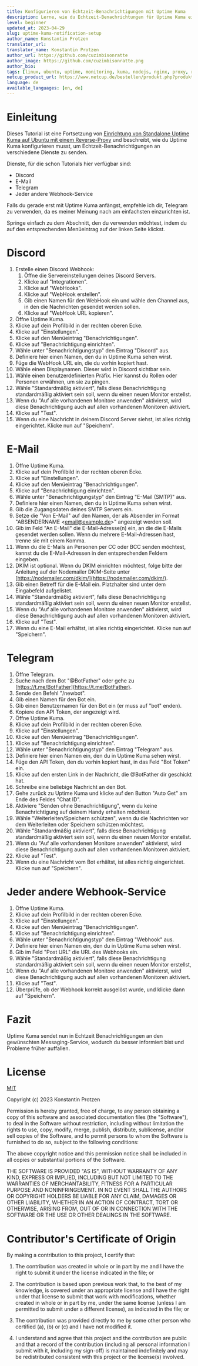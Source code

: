 ```yaml
---
title: Konfigurieren von Echtzeit-Benachrichtigungen mit Uptime Kuma
description: Lerne, wie du Echtzeit-Benachrichtungen für Uptime Kuma einrichten kannst.
level: beginner
updated_at: 2023-04-29
slug: uptime-kuma-notification-setup
author_name: Konstantin Protzen
translator_url: 
translator_name: Konstantin Protzen
author_url: https://github.com/cuzimbisonratte
author_image: https://github.com/cuzimbisonratte.png
author_bio:
tags: [linux, ubuntu, uptime, monitoring, kuma, nodejs, nginx, proxy, reverse-proxy, notifications, alert, realtime, real-time, time, immediately]
netcup_product_url: https://www.netcup.de/bestellen/produkt.php?produkt=2991
language: de
available_languages: [en, de]
---
```


# Einleitung

Dieses Tutorial ist eine Fortsetzung von [Einrichtung von Standalone Uptime Kuma auf Ubuntu mit einem Reverse-Proxy](https://community.netcup.com/de/tutorials/ubuntu-uptime-kuma-standalone-installation) und beschreibt, wie du Uptime Kuma konfigurieren musst, um Echtzeit-Benachrichtigungen an verschiedene Dienste zu senden.

Dienste, für die schon Tutorials hier verfügbar sind:

- Discord
- E-Mail
- Telegram
- Jeder andere Webhook-Service

Falls du gerade erst mit Uptime Kuma anfängst, empfehle ich dir, Telegram zu verwenden, da es meiner Meinung nach am einfachsten einzurichten ist.

Springe einfach zu dem Abschnitt, den du verwenden möchtest, indem du auf den entsprechenden Menüeintrag auf der linken Seite klickst.

# Discord

1. Erstelle einen Discord Webhook:
   1. Öffne die Servereinstellungen deines Discord Servers.
   2. Klicke auf "Integrationen".
   3. Klicke auf "WebHooks".
   4. Klicke auf "WebHook erstellen".
   5. Gib einen Namen für den WebHook ein und wähle den Channel aus, in den die Nachrichten gesendet werden sollen.
   6. Klicke auf "WebHook URL kopieren".
2. Öffne Uptime Kuma.
3. Klicke auf dein Profilbild in der rechten oberen Ecke.
4. Klicke auf "Einstellungen".
5. Klicke auf den Menüeintrag "Benachrichtigungen".
6. Klicke auf "Benachrichtigung einrichten".
7. Wähle unter "Benachrichtigungstyp" den Eintrag "Discord" aus.
8. Definiere hier einen Namen, den du in Uptime Kuma sehen wirst.
9. Füge die WebHook URL ein, die du vorhin kopiert hast.
10. Wähle einen Displaynamen. Dieser wird in Discord sichtbar sein.
11. Wähle einen benutzerdefinierten Präfix. Hier kannst du Rollen oder Personen erwähnen, um sie zu pingen.
12. Wähle "Standardmäßig aktiviert", falls diese Benachrichtigung standardmäßig aktiviert sein soll, wenn du einen neuen Monitor erstellst.
13. Wenn du "Auf alle vorhandenen Monitore anwenden" aktivierst, wird diese Benachrichtigung auch auf allen vorhandenen Monitoren aktiviert.
14. Klicke auf "Test".
15. Wenn du eine Nachricht in deinem Discord Server siehst, ist alles richtig eingerichtet. Klicke nun auf "Speichern".

# E-Mail

1. Öffne Uptime Kuma.
2. Klicke auf dein Profilbild in der rechten oberen Ecke.
3. Klicke auf "Einstellungen".
4. Klicke auf den Menüeintrag "Benachrichtigungen".
5. Klicke auf "Benachrichtigung einrichten".
6. Wähle unter "Benachrichtigungstyp" den Eintrag "E-Mail (SMTP)" aus.
7. Definiere hier einen Namen, den du in Uptime Kuma sehen wirst.
8. Gib die Zugangsdaten deines SMTP Servers ein.
9. Setze die "Von E-Mail" auf den Namen, der als Absender im Format "ABSENDERNAME &lt;email@example.de>" angezeigt werden soll.
10. Gib im Feld "An E-Mail" die E-Mail-Adresse(n) ein, an die die E-Mails gesendet werden sollen. Wenn du mehrere E-Mail-Adressen hast, trenne sie mit einem Komma.
11. Wenn du die E-Mails an Personen per CC oder BCC senden möchtest, kannst du die E-Mail-Adressen in den entsprechenden Feldern eingeben.
12. DKIM ist optional. Wenn du DKIM einrichten möchtest, folge bitte der Anleitung auf der Nodemailer DKIM-Seite unter  [https://nodemailer.com/dkim/](https://nodemailer.com/dkim/).
13. Gib einen Betreff für die E-Mail ein. Platzhalter sind unter dem Eingabefeld aufgelistet.
14. Wähle "Standardmäßig aktiviert", falls diese Benachrichtigung standardmäßig aktiviert sein soll, wenn du einen neuen Monitor erstellst.
15. Wenn du "Auf alle vorhandenen Monitore anwenden" aktivierst, wird diese Benachrichtigung auch auf allen vorhandenen Monitoren aktiviert.
16. Klicke auf "Test".
17. Wenn du eine E-Mail erhältst, ist alles richtig eingerichtet. Klicke nun auf "Speichern".

# Telegram

1. Öffne Telegram.
2. Suche nach dem Bot "@BotFather" oder gehe zu [https://t.me/BotFather](https://t.me/BotFather).
3. Sende den Befehl "/newbot".
4. Gib einen Namen für den Bot ein.
5. Gib einen Benutzernamen für den Bot ein (er muss auf "bot" enden).
6. Kopiere den API Token, der angezeigt wird.
7. Öffne Uptime Kuma.
8. Klicke auf dein Profilbild in der rechten oberen Ecke.
9. Klicke auf "Einstellungen".
10. Klicke auf den Menüeintrag "Benachrichtigungen".
11. Klicke auf "Benachrichtigung einrichten".
12. Wähle unter "Benachrichtigungstyp" den Eintrag "Telegram" aus.
13. Definiere hier einen Namen ein, den du in Uptime Kuma sehen wirst.
14. Füge den API Token, den du vorhin kopiert hast, in das Feld "Bot Token" ein.
15. Klicke auf den ersten Link in der Nachricht, die @BotFather dir geschickt hat.
16. Schreibe eine beliebige Nachricht an den Bot.
17. Gehe zurück zu Uptime Kuma und klicke auf den Button "Auto Get" am Ende des Feldes "Chat ID".
18. Aktiviere "Senden ohne Benachrichtigung", wenn du keine Benachrichtigung auf deinem Handy erhalten möchtest.
19. Wähle "Weiterleiten/Speichern schützen", wenn du die Nachrichten vor dem Weiterleiten oder Speichern schützen möchtest.
20. Wähle "Standardmäßig aktiviert", falls diese Benachrichtigung standardmäßig aktiviert sein soll, wenn du einen neuen Monitor erstellst.
21. Wenn du "Auf alle vorhandenen Monitore anwenden" aktivierst, wird diese Benachrichtigung auch auf allen vorhandenen Monitoren aktiviert.
22. Klicke auf "Test".
23. Wenn du eine Nachricht vom Bot erhältst, ist alles richtig eingerichtet. Klicke nun auf "Speichern".

# Jeder andere Webhook-Service

1. Öffne Uptime Kuma.
2. Klicke auf dein Profilbild in der rechten oberen Ecke.
3. Klicke auf "Einstellungen".
4. Klicke auf den Menüeintrag "Benachrichtigungen".
5. Klicke auf "Benachrichtigung einrichten".
6. Wähle unter "Benachrichtigungstyp" den Eintrag "Webhook" aus.
7. Definiere hier einen Namen ein, den du in Uptime Kuma sehen wirst.
8. Gib im Feld "Post URL" die URL des Webhooks  ein.
9. Wähle "Standardmäßig aktiviert", falls diese Benachrichtigung standardmäßig aktiviert sein soll, wenn du einen neuen Monitor erstellst,
10. Wenn du "Auf alle vorhandenen Monitore anwenden" aktivierst, wird diese Benachrichtigung auch auf allen vorhandenen Monitoren aktiviert.
11. Klicke auf "Test".
12. Überprüfe, ob der Webhook korrekt ausgelöst wurde, und klicke dann auf "Speichern".

# Fazit

Uptime Kuma sendet nun in Echtzeit Benachrichtigungen an den gewünschten Messaging-Service, wodurch du besser informiert bist und Probleme früher auffallen.

# License

[MIT](https://github.com/netcup-community/community-tutorials/blob/main/LICENSE)

Copyright (c) 2023 Konstantin Protzen

Permission is hereby granted, free of charge, to any person obtaining a copy of this software and associated documentation files (the "Software"), to deal in the Software without restriction, including without limitation the rights to use, copy, modify, merge, publish, distribute, sublicense, and/or sell copies of the Software, and to permit persons to whom the Software is furnished to do so, subject to the following conditions:

The above copyright notice and this permission notice shall be included in all copies or substantial portions of the Software.

THE SOFTWARE IS PROVIDED "AS IS", WITHOUT WARRANTY OF ANY KIND, EXPRESS OR IMPLIED, INCLUDING BUT NOT LIMITED TO THE WARRANTIES OF MERCHANTABILITY, FITNESS FOR A PARTICULAR PURPOSE AND NONINFRINGEMENT. IN NO EVENT SHALL THE AUTHORS OR COPYRIGHT HOLDERS BE LIABLE FOR ANY CLAIM, DAMAGES OR OTHER LIABILITY, WHETHER IN AN ACTION OF CONTRACT, TORT OR OTHERWISE, ARISING FROM, OUT OF OR IN CONNECTION WITH THE SOFTWARE OR THE USE OR OTHER DEALINGS IN THE SOFTWARE.

# Contributor's Certificate of Origin

By making a contribution to this project, I certify that:

1.  The contribution was created in whole or in part by me and I have the right to submit it under the license indicated in the file; or

2.  The contribution is based upon previous work that, to the best of my knowledge, is covered under an appropriate license and I have the right under that license to submit that work with modifications, whether created in whole or in part by me, under the same license (unless I am permitted to submit under a different license), as indicated in the file; or

3.  The contribution was provided directly to me by some other person who certified (a), (b) or (c) and I have not modified it.

4.  I understand and agree that this project and the contribution are public and that a record of the contribution (including all personal information I submit with it, including my sign-off) is maintained indefinitely and may be redistributed consistent with this project or the license(s) involved.
